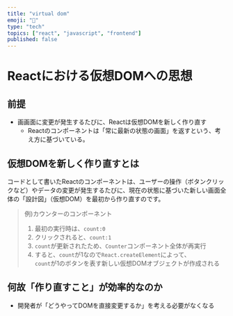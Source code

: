 ```yaml
---
title: "virtual dom"
emoji: "📘"
type: "tech"
topics: ["react", "javascript", "frontend"]
published: false
---
```


# Reactにおける仮想DOMへの思想

## 前提
- 画画面に変更が発生するたびに、Reactは仮想DOMを新しく作り直す
  - Reactのコンポーネントは「常に最新の状態の画面」を返すという、考え方に基づいている。

## 仮想DOMを新しく作り直すとは
コードとして書いたReactのコンポーネントは、ユーザーの操作（ボタンクリックなど）やデータの変更が発生するたびに、現在の状態に基づいた新しい画面全体の「設計図」（仮想DOM）を最初から作り直すのです。

> 例)カウンターのコンポーネント
> 1. 最初の実行時は、`count:0`
> 2. クリックされると、`count:1`
> 3. `count`が更新されたため、`Counter`コンポーネント全体が再実行
> 4. すると、`count`が1なので`React.createElement`によって、  
>    `count`が1のボタンを表す新しい仮想DOMオブジェクトが作成される

## 何故「作り直すこと」が効率的なのか
- 開発者が「どうやってDOMを直接変更するか」を考える必要がなくなる